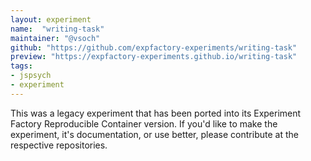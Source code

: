 ```yaml
---
layout: experiment
name:  "writing-task"
maintainer: "@vsoch"
github: "https://github.com/expfactory-experiments/writing-task"
preview: "https://expfactory-experiments.github.io/writing-task"
tags:
- jspsych
- experiment
---
```


This was a legacy experiment that has been ported into its Experiment Factory Reproducible Container version. If you'd like to make the experiment, it's documentation, or use better, please contribute at the respective repositories.
